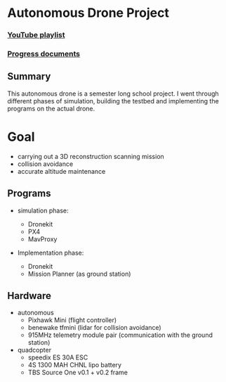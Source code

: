 # Autonomous Drone Project

### [YouTube playlist](https://www.youtube.com/playlist?list=PLZWsL_o1V1Nzv6PjuIoScH1YG-hIqkAKs)
### [Progress documents](https://docs.google.com/spreadsheets/d/1gNA6W1dxG2Ifqbio1nArw38zcDX_D9ySUJf5U3JFx9E/edit#gid=0)

## Summary 
This autonomous drone is a semester long school project. I went through different phases of simulation, building the testbed and implementing the programs on the actual drone. 

#  Goal
- carrying out a 3D reconstruction scanning mission
- collision avoidance
- accurate altitude maintenance  

## Programs 
- simulation phase:
  - Dronekit
  - PX4
  - MavProxy
  
- Implementation phase:
  - Dronekit
  - Mission Planner (as ground station) 
  
## Hardware
- autonomous
  - Pixhawk Mini (flight controller)
  - benewake tfmini (lidar for collision avoidance)
  - 915MHz telemetry module pair (communication with the ground station)
- quadcopter
  - speedix ES 30A ESC 
  - 4S 1300 MAH CHNL lipo battery
  - TBS Source One v0.1 + v0.2 frame
